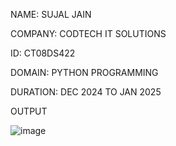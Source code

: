 NAME: SUJAL JAIN

COMPANY: CODTECH IT SOLUTIONS

ID: CT08DS422

DOMAIN: PYTHON PROGRAMMING

DURATION: DEC 2024 TO JAN 2025

OUTPUT

![image](https://github.com/user-attachments/assets/e6cf2f0f-7eb5-45bf-afdc-d14e7b0bec83)
